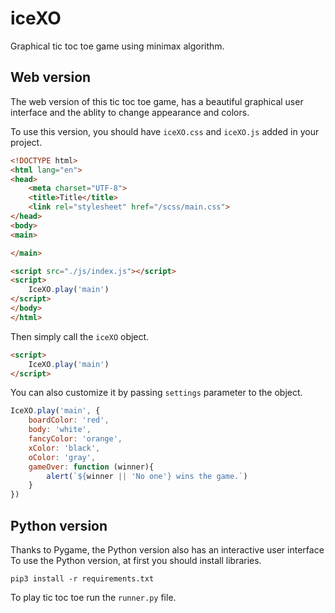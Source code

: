 # iceXO
Graphical tic toc toe game using minimax algorithm.

## Web version

The web version of this tic toc toe game, has a beautiful graphical user interface and the ablity to change appearance and colors.

To use this version, you should have `iceXO.css` and `iceXO.js` added in your project.
``` html
<!DOCTYPE html>
<html lang="en">
<head>
    <meta charset="UTF-8">
    <title>Title</title>
    <link rel="stylesheet" href="/scss/main.css">
</head>
<body>
<main>

</main>

<script src="./js/index.js"></script>
<script>
    IceXO.play('main')
</script>
</body>
</html>
```

Then simply call the `iceXO` object.
``` html
<script>
    IceXO.play('main')
</script>
```

You can also customize it by passing `settings` parameter to the object.
``` javascript
IceXO.play('main', {
    boardColor: 'red',
    body: 'white',
    fancyColor: 'orange',
    xColor: 'black',
    oColor: 'gray',
    gameOver: function (winner){
        alert(`${winner || 'No one'} wins the game.`)
    }
})
``` 
## Python version
Thanks to Pygame, the Python version also has an interactive user interface 
To use the Python version, at first you should install libraries.
```
pip3 install -r requirements.txt
```
To play tic toc toe run the `runner.py` file.

